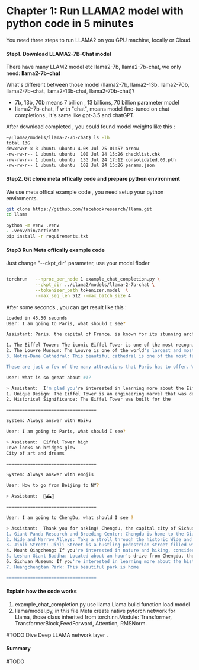 # Chapter 1: Run LLAMA2 model  with python code in 5 minutes

You need three steps to run LLAMA2 on you GPU machine, locally or  Cloud.



#### Step1. Download LLAMA2-7B-Chat model

There have many LLAM2 model etc llama2-7b, llama2-7b-chat, we only need: **llama2-7b-chat**

What's  different between those model (llama2-7b,  llama2-13b, llama2-70b, llama2-7b-chat,  llama2-13b-chat, llama2-70b-chat)?

* 7b, 13b, 70b means  7 billion , 13 billions, 70 billion parameter model
* llama2-7b-chat, if with "chat", means model fine-tuned on chat completions , it's same like gpt-3.5 and chatGPT.

After download completed , you could found model weights like this :

```bash
~/Llama2/models/llama-2-7b-chat$ ls -lh
total 13G
drwxrwxr-x 3 ubuntu ubuntu 4.0K Jul 25 01:57 arrow
-rw-rw-r-- 1 ubuntu ubuntu  100 Jul 24 15:26 checklist.chk
-rw-rw-r-- 1 ubuntu ubuntu  13G Jul 24 17:12 consolidated.00.pth
-rw-rw-r-- 1 ubuntu ubuntu  102 Jul 24 15:26 params.json
```



#### Step2. Git clone meta offically code and prepare python environment

We use meta offical example code , you need setup your python enviroments.

```bash
git clone https://github.com/facebookresearch/llama.git
cd llama

python -m venv .venv 
. .venv/bin/activate
pip install -r requirements.txt
```



#### Step3 Run Meta offically example code

Just change "--ckpt_dir" parameter, use your model floder

```bash

torchrun   --nproc_per_node 1 example_chat_completion.py \
           --ckpt_dir ../Llama2/models/llama-2-7b-chat \
           --tokenizer_path tokenizer.model  \
           --max_seq_len 512 --max_batch_size 4

```

After some seconds ,  you can get result like this :

```bash
Loaded in 45.50 seconds
User: I am going to Paris, what should I see?

Assistant: Paris, the capital of France, is known for its stunning architecture, art museums, historical landmarks, and romantic atmosphere. Here are some of the top attractions to see in Paris:

1. The Eiffel Tower: The iconic Eiffel Tower is one of the most recognizable landmarks in the world and offers breathtaking views of the city.
2. The Louvre Museum: The Louvre is one of the world's largest and most famous museums, housing an impressive collection of art and artifacts, including the Mona Lisa.
3. Notre-Dame Cathedral: This beautiful cathedral is one of the most famous landmarks in Paris and is known for its Gothic architecture and stunning stained glass windows.

These are just a few of the many attractions that Paris has to offer. With so much to see and do, it's no wonder that Paris is one of the most popular tourist destinations in the world.

User: What is so great about #1?

> Assistant:  I'm glad you're interested in learning more about the Eiffel Tower! It's a truly iconic landmark that offers breathtaking views of Paris. Here are some of the reasons why it's so great:
1. Unique Design: The Eiffel Tower is an engineering marvel that was designed by Gustave Eiffel and his team in the late 19th century. Its unique design, with its lattice-like structure and iron beams, makes it stand out from other buildings and landmarks around the world.
2. Historical Significance: The Eiffel Tower was built for the

==================================

System: Always answer with Haiku

User: I am going to Paris, what should I see?

> Assistant:  Eiffel Tower high
Love locks on bridges glow
City of art and dreams

==================================

System: Always answer with emojis

User: How to go from Beijing to NY?

> Assistant:  🛬🕰️🌄

==================================

User: I am going to ChengDu, what should I see ? 

> Assistant:  Thank you for asking! Chengdu, the capital city of Sichuan Province in China, is a fascinating destination with a rich cultural heritage and plenty of interesting attractions to explore. Here are some top recommendations for things to see and do while you're there:
1. Giant Panda Research and Breeding Center: Chengdu is home to the Giant Panda Research and Breeding Center, where you can learn about these adorable animals and even get a chance to see them up close.
2. Wide and Narrow Alleys: Take a stroll through the historic Wide and Narrow Alleys, a network of pedestrian-friendly streets lined with traditional teahouses, shops, and restaurants.
3. Jinli Street: Jinli Street is a bustling pedestrian street filled with street performers, vendors, and traditional Sichuan architecture. Don't miss trying some local snacks and drinks here!
4. Mount Qingcheng: If you're interested in nature and hiking, consider visiting Mount Qingcheng, a beautiful mountain with plenty of trails and scenic views.
5. Leshan Giant Buddha: Located about an hour's drive from Chengdu, the Leshan Giant Buddha is a UNESCO World Heritage Site and one of the largest stone Buddhas in the world.
6. Sichuan Museum: If you're interested in learning more about the history and culture of Sichuan Province, the Sichuan Museum is a great place to visit.
7. Huangchengtan Park: This beautiful park is home

==================================
```



#### Explain how the code works 

1. example_chat_completion.py use llama.Llama.build function load model
2. llama/model.py, in this file Meta create native pytorch network for Llama,   those class inherited from torch.nn.Module:    Transformer, TransformerBlock,FeedForward, Attention, RMSNorm.   

 #TODO Dive Deep LLAMA network layer .



#### Summary

#TODO 
